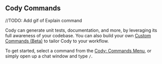 ## Cody Commands

//TODO: Add gif of Explain command

Cody can generate unit tests, documentation, and more, by leveraging its full awareness of your codebase. You can also build your own [Custom Commands (Beta)](https://docs.sourcegraph.com/cody/capabilities/commands#custom-commands) to tailor Cody to your workflow.

To get started, select a command from the [Cody: Commands Menu](command:cody.action.commands.menu), or simply open up a chat window and type `/`.
